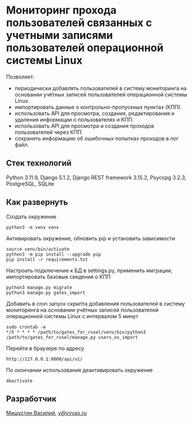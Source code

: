 # Мониторинг прохода пользователей связанных с учетными записями пользователей операционной системы Linux  
Позволяет:  
- периодически добавлять пользователей в систему мониторинга на основании учётных записей пользователей операционной системы Linux.  
- импортировать данные о контрольно-пропускных пунктах (КПП).  
- использовать API для просмотра, создания, редактирования и удаления информации о пользователях и КПП.  
- использовать API для просмотра и создания проходов пользователей через КПП.  
- сохранять информацию об ошибочных попытках проходов в лог файл.  

## Стек технологий  
Python 3.11.9, Django 5.1.2, Django REST framework 3.15.2, Psycopg 3.2.3, PostgreSQL, SQLite  

## Как развернуть  
Создать окружение  
```  
python3 -m venv venv  
```  

Активировать окружение, обновить pip и установить зависимости  
```  
source venv/bin/activate  
python3 -m pip install --upgrade pip  
pip install -r requirements.txt  
```  

Настроить подключение к БД в settings.py, применить миграции, импортировать базовые сведения о КПП  
```  
python3 manage.py migrate  
python3 manage.py gates_import  
```  

Добавить в cron запуск скрипта добавления пользователей в систему мониторинга на основании учётных записей пользователей операционной системы Linux с интервалом 5 минут  
```  
sudo crontab -e  
*/5 * * * * /path/to/gates_for_rusel/venv/bin/python3 /path/to/gates_for_rusel/manage.py users_os_import  
```  

Перейти в браузере по адресу  
```  
http://127.0.0.1:8000/api/v1/  
```  

По окончании использования деактивировать окружение  
```  
deactivate  
```  

## Разработчик  
[Мишустин Василий](https://github.com/vvvas), v@vvvas.ru  
